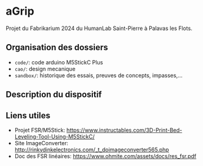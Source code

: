 # aGrip

Projet du Fabrikarium 2024 du HumanLab Saint-Pierre à Palavas les Flots.

## Organisation des dossiers

* `code/`: code arduino M5StickC Plus
* `cao/`: design mecanique
* `sandbox/`: historique des essais, preuves de concepts, impasses,...

## Description du dispositif

## Liens utiles

* Projet FSR/M5Stick: <https://www.instructables.com/3D-Print-Bed-Leveling-Tool-Using-M5StickC/>
* Site ImageConverter: <http://rinkydinkelectronics.com/_t_doimageconverter565.php>
* Doc des FSR linéaires: <https://www.ohmite.com/assets/docs/res_fsr.pdf>
 
